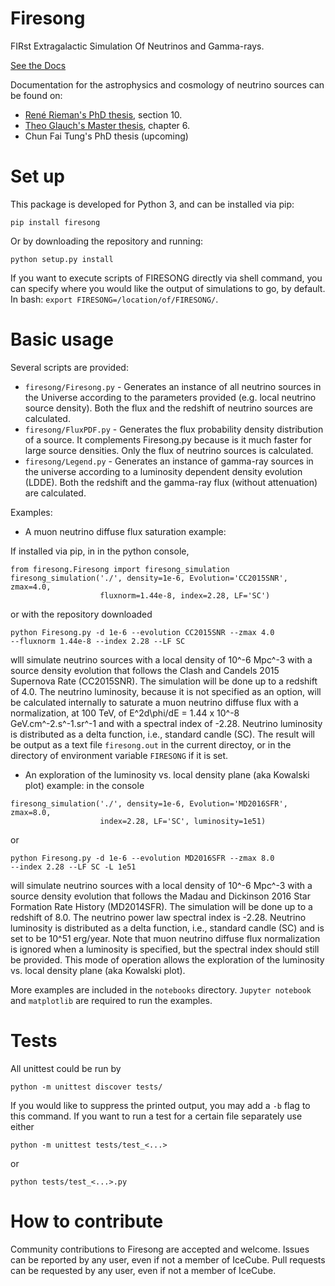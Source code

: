 # Firesong
FIRst Extragalactic Simulation Of Neutrinos and Gamma-rays.

[See the Docs](https://icecube.github.io/FIRESONG/)

Documentation for the astrophysics and cosmology of neutrino sources
can be found on:
- [René Rieman's PhD thesis](http://publications.rwth-aachen.de/record/773297),
  section 10.
- [Theo Glauch's Master thesis](https://www.institut3b.physik.rwth-aachen.de/global/show_document.asp?id=aaaaaaaaaavmddj),
  chapter 6.
- Chun Fai Tung's PhD thesis (upcoming)

# Set up
This package is developed for Python 3, and can be installed via pip:
```
pip install firesong
```
Or by downloading the repository and running:
```
python setup.py install
```
If you want to execute scripts of FIRESONG directly via shell command, you can specify where you would like the output of simulations to go, by default. In bash: `export FIRESONG=/location/of/FIRESONG/`.

# Basic usage
Several scripts are provided:
* `firesong/Firesong.py` - Generates an instance of all neutrino sources in
  the Universe according to the parameters provided (e.g. local
  neutrino source density). Both the flux and the redshift of neutrino
  sources are calculated.
* `firesong/FluxPDF.py` - Generates the flux probability density distribution of a 
source. It complements Firesong.py because is it much faster for large
source densities. Only the flux of neutrino sources is calculated.
* `firesong/Legend.py` - Generates an instance of gamma-ray sources in the universe
  according to a luminosity dependent density evolution (LDDE). Both the 
  redshift and the gamma-ray flux (without attenuation) are calculated.

Examples:

* A muon neutrino diffuse flux saturation example:

If installed via pip, in in the python console,
```
from firesong.Firesong import firesong_simulation
firesong_simulation('./', density=1e-6, Evolution='CC2015SNR', zmax=4.0,
                    fluxnorm=1.44e-8, index=2.28, LF='SC')
```
or with the repository downloaded

```
python Firesong.py -d 1e-6 --evolution CC2015SNR --zmax 4.0
--fluxnorm 1.44e-8 --index 2.28 --LF SC
```

wlll simulate neutrino sources with a local density of 10^-6 Mpc^-3
with a source density evolution that follows the Clash and Candels 2015
Supernova Rate (CC2015SNR). The simulation will be done up to a
redshift of 4.0. The neutrino luminosity, because it is not specified
as an option, will be calculated internally to saturate a muon neutrino diffuse
flux with a normalization, at 100 TeV, of E^2d\phi/dE = 1.44 x 10^-8
GeV.cm^-2.s^-1.sr^-1 and with a spectral index of -2.28. Neutrino
luminosity is distributed as a delta function, i.e., standard candle
(SC). The result will be output as a text file `firesong.out` in the current 
directoy, or in the directory of environment variable  `FIRESONG` if it is set.

* An exploration of the luminosity vs. local density plane (aka
Kowalski plot) example:
in the console
```
firesong_simulation('./', density=1e-6, Evolution='MD2016SFR', zmax=8.0,
                    index=2.28, LF='SC', luminosity=1e51)
```
or

```
python Firesong.py -d 1e-6 --evolution MD2016SFR --zmax 8.0
--index 2.28 --LF SC -L 1e51
```

will simulate neutrino sources with a local density of 10^-6 Mpc^-3
with a source density evolution that follows the Madau and Dickinson 2016
Star Formation Rate History (MD2014SFR). The simulation will be done up to a
redshift of 8.0.  The neutrino power law spectral index is -2.28. Neutrino
luminosity is distributed as a delta function, i.e., standard candle (SC)
and is set to be 10^51 erg/year. Note that muon neutrino diffuse flux
normalization is ignored when a luminosity is specified, but the
spectral index should still be provided. This mode of operation allows
the exploration of the luminosity vs. local density plane (aka
Kowalski plot).

More examples are included in the `notebooks` directory.
`Jupyter notebook` and `matplotlib` are required to run the examples.

# Tests
All unittest could be run by

```
python -m unittest discover tests/
```

If you would like to suppress the printed output, you may add a `-b` flag to this command. If you want to run a test for a certain file separately use either

```
python -m unittest tests/test_<...>
```

or 

```
python tests/test_<...>.py
```

# How to contribute

Community contributions to Firesong are accepted and welcome. Issues
can be reported by any user, even if not a member of IceCube. Pull
requests can be requested by any user, even if not a member of
IceCube.

